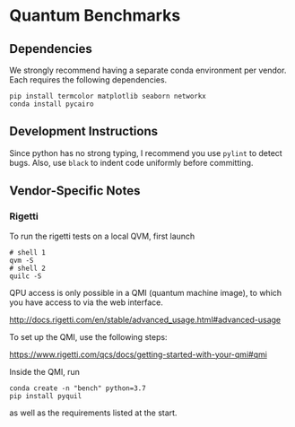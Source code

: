 # Quantum Benchmarks


## Dependencies

We strongly recommend having a separate conda environment per vendor.
Each requires the following dependencies.

    pip install termcolor matplotlib seaborn networkx
    conda install pycairo


## Development Instructions

Since python has no strong typing, I recommend you use `pylint` to detect bugs.
Also, use `black` to indent code uniformly before committing.


## Vendor-Specific Notes

### Rigetti

To run the rigetti tests on a local QVM, first launch

    # shell 1
    qvm -S
    # shell 2
    quilc -S

QPU access is only possible in a QMI (quantum machine image), to which you have
access to via the web interface.

http://docs.rigetti.com/en/stable/advanced_usage.html#advanced-usage

To set up the QMI, use the following steps:

https://www.rigetti.com/qcs/docs/getting-started-with-your-qmi#qmi

Inside the QMI, run

    conda create -n "bench" python=3.7
    pip install pyquil

as well as the requirements listed at the start.

